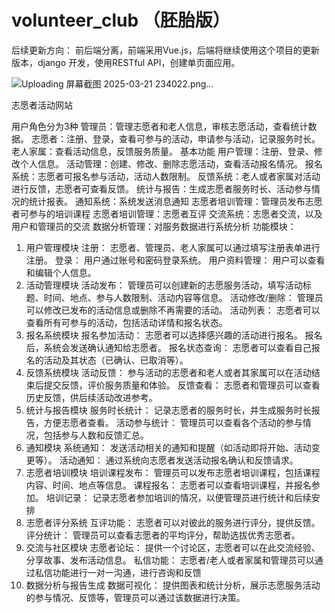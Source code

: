 # volunteer_club （胚胎版）

后续更新方向：
前后端分离，前端采用Vue.js，后端将继续使用这个项目的更新版本，django 开发，使用RESTful API，创建单页面应用。


![Uploading 屏幕截图 2025-03-21 234022.png…]()

 志愿者活动网站

用户角色分为3种
管理员：管理志愿者和老人信息，审核志愿活动，查看统计数据。
志愿者：注册、登录，查看可参与的活动，申请参与活动，记录服务时长。
老人家属：查看活动信息，反馈服务质量。
基本功能
用户管理：注册、登录、修改个人信息。
活动管理：创建、修改、删除志愿活动，查看活动报名情况。
报名系统：志愿者可报名参与活动，活动人数限制。
反馈系统：老人或者家属对活动进行反馈，志愿者可查看反馈。
统计与报告：生成志愿者服务时长、活动参与情况的统计报表。
通知系统：系统发送消息通知
志愿者培训管理：管理员发布志愿者可参与的培训课程
志愿者培训管理：志愿者互评
交流系统：志愿者交流，以及用户和管理员的交流
数据分析管理：对服务数据进行系统分析
功能模块：
1. 用户管理模块
注册：
志愿者、管理员、老人家属可以通过填写注册表单进行注册。
登录：
用户通过账号和密码登录系统。
用户资料管理：
用户可以查看和编辑个人信息。
2. 活动管理模块
活动发布：
管理员可以创建新的志愿服务活动，填写活动标题、时间、地点、参与人数限制、活动内容等信息。
活动修改/删除：
管理员可以修改已发布的活动信息或删除不再需要的活动。
活动列表：
志愿者可以查看所有可参与的活动，包括活动详情和报名状态。
3. 报名系统模块
报名参加活动：
志愿者可以选择感兴趣的活动进行报名。
报名后，系统会发送确认通知给志愿者。
报名状态查询：
志愿者可以查看自己报名的活动及其状态（已确认、已取消等）。
4. 反馈系统模块
活动反馈：
参与活动的志愿者和老人或者其家属可以在活动结束后提交反馈，评价服务质量和体验。
反馈查看：
志愿者和管理员可以查看历史反馈，供后续活动改进参考。
5. 统计与报告模块
服务时长统计：
记录志愿者的服务时长，并生成服务时长报告，方便志愿者查看。
活动参与统计：
管理员可以查看各个活动的参与情况，包括参与人数和反馈汇总。
6. 通知模块
系统通知：
发送活动相关的通知和提醒（如活动即将开始、活动变更等）。
活动通知：
通过系统向志愿者发送活动报名确认和反馈请求。
7. 志愿者培训模块
培训课程发布：
管理员可以发布志愿者培训课程，包括课程内容、时间、地点等信息。
课程报名：
志愿者可以查看培训课程，并报名参加。
培训记录：
记录志愿者参加培训的情况，以便管理员进行统计和后续安排
8. 志愿者评分系统
互评功能：
志愿者可以对彼此的服务进行评分，提供反馈。
评分统计：
管理员可以查看志愿者的平均评分，帮助选拔优秀志愿者。
9. 交流与社区模块
志愿者论坛：
提供一个讨论区，志愿者可以在此交流经验、分享故事、发布活动信息。
私信功能：
志愿者/老人或者家属和管理员可以通过私信功能进行一对一沟通，进行咨询和反馈
10. 数据分析与报告生成
数据可视化：
提供图表和统计分析，展示志愿服务活动的参与情况、反馈等，管理员可以通过该数据进行决策。
